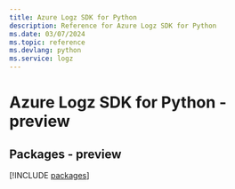 ```yaml
---
title: Azure Logz SDK for Python
description: Reference for Azure Logz SDK for Python
ms.date: 03/07/2024
ms.topic: reference
ms.devlang: python
ms.service: logz
---
```

# Azure Logz SDK for Python - preview
## Packages - preview
[!INCLUDE [packages](logz-index.md)]